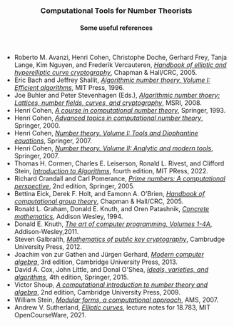 <h3 align="center"><b>Computational Tools for Number Theorists</b></h3>
<h4 align="center">Some useful references</h4>
<br>


- Roberto M. Avanzi, Henri Cohen, Christophe Doche, Gerhard Frey, Tanja Lange, Kim Nguyen, and Frederik Vercauteren, *[Handbook of elliptic and hyperelliptic curve cryptography](https://hyperelliptic.org/HEHCC/index.html)*, Chapman & Hall/CRC, 2005.
- Eric Bach and Jeffrey Shallit, *[Algorithmic number thoery, Volume I: Efficient algorithms](https://cs.uwaterloo.ca/~shallit/ant.html)*, MIT Press, 1996.
- Joe Buhler and Peter Stevenhagen (Eds.), *[Algorithmic number thoery: Lattices, number fields, curves, and cryptography](http://library.msri.org/books/Book44/contents.html)*, MSRI, 2008.
- Henri Cohen, *[A course in computational number theory](https://link.springer.com/book/10.1007/978-3-662-02945-9)*, Springer, 1993.
- Henri Cohen, *[Advanced topics in computational number theory](https://link.springer.com/book/10.1007/978-1-4419-8489-0)*, Springer, 2000.
- Henri Cohen, *[Number theory. Volume I: Tools and Diophantine equations](https://link.springer.com/book/10.1007/978-0-387-49923-9)*, Springer, 2007.
- Henri Cohen, *[Number theory. Volume II: Analytic and modern tools](https://link.springer.com/book/10.1007/978-0-387-49894-2)*, Springer, 2007.
- Thomas H. Cormen, Charles E. Leiserson, Ronald L. Rivest, and Clifford Stein, *[Introduction to Algorithms](https://mitpress.mit.edu/books/introduction-algorithms-fourth-edition)*, fourth edition, MIT PRess, 2022.
- Richard Crandall and Carl Pomerance, *[Prime numbers: A computational perspective](https://link.springer.com/book/10.1007/0-387-28979-8)*, 2nd edition, Springer, 2005.
- Bettina Eick, Derek F. Holt, and Eamonn A. O'Brien, *[Handbook of computational group theory](https://www.taylorfrancis.com/books/mono/10.1201/9781420035216/handbook-computational-group-theory-derek-holt-bettina-eick-eamonn-brien)*, Chapman & Hall/CRC, 2005.
- Ronald L. Graham, Donald E. Knuth, and Oren Patashnik, *[Concrete mathematics](https://cs.stanford.edu/~knuth/gkp.html)*, Addison Wesley, 1994.
- Donald E. Knuth, *[The art of computer programming, Volumes 1-4A](https://cs.stanford.edu/~knuth/taocp.html)*, Addison-Wesley,2011.
- Steven Galbraith, *[Mathematics of public key cryptography](https://www.math.auckland.ac.nz/~sgal018/crypto-book/crypto-book.html)*, Cambrudge University Press, 2012.
- Joachim von zur Gathen and Jürgen Gerhard, *[Modern computer algebra](https://doi.org/10.1017/CBO9781139856065)*, 3rd edition, Cambridge University Press, 2013.
- David A. Cox, John Little, and Donal O'Shea, *[Ideals, varieties, and algorithms](https://link.springer.com/book/10.1007/978-3-319-16721-3)*, 4th edition, Springer, 2015.
- Victor Shoup, *[A computational introduction to number theory and algebra](https://shoup.net/ntb/)*, 2nd edition, Cambridge University Press, 2009.
- William Stein, *[Modular forms, a computational approach](https://wstein.org/books/modform/modform/)*, AMS, 2007.
- Andrew V. Sutherland, *[Elliptic curves](https://math.mit.edu/classes/18.783/2023/lectures.html)*, lecture notes for 18.783, MIT OpenCourseWare, 2021.

